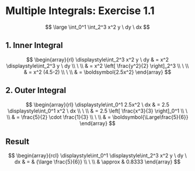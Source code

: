 # Multiple Integrals: Exercise 1.1

$$
\large
\int_0^1 \int_2^3 x^2 y \ dy \ dx
$$

## 1. Inner Integral

$$
\begin{array}{rl}
\displaystyle\int_2^3 x^2 y \ dy & = x^2 \displaystyle\int_2^3 y \ dy
\\
\ 
\\
& = x^2 \left[ \frac{y^2}{2} \right]_2^3
\\
\ 
\\
& = x^2 (4.5-2)
\\
\ 
\\
& = \boldsymbol{2.5x^2}
\end{array}
$$

## 2. Outer Integral

$$
\begin{array}{rl}
\displaystyle\int_0^1 2.5x^2 \ dx & = 2.5 \displaystyle\int_0^1 x^2 \ dx
\\
\ 
\\
& = 2.5 \left[ \frac{x^3}{3} \right]_0^1
\\
\ 
\\
& = \frac{5}{2} \cdot \frac{1}{3}
\\
\ 
\\
& = \boldsymbol{\Large\frac{5}{6}}
\end{array}
$$

## Result

$$
\begin{array}{rcl}
\displaystyle\int_0^1 \displaystyle\int_2^3 x^2 y \ dy \ dx & = & {\large \frac{5}{6}}
\\
\ 
\\
& \approx & 0.8333
\end{array}
$$
